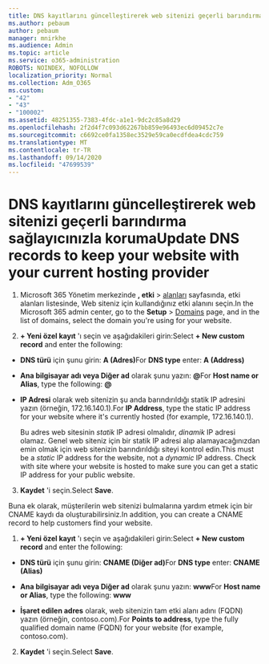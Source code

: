 ```yaml
---
title: DNS kayıtlarını güncelleştirerek web sitenizi geçerli barındırma sağlayıcınızla koruma
ms.author: pebaum
author: pebaum
manager: mnirkhe
ms.audience: Admin
ms.topic: article
ms.service: o365-administration
ROBOTS: NOINDEX, NOFOLLOW
localization_priority: Normal
ms.collection: Adm_O365
ms.custom:
- "42"
- "43"
- "100002"
ms.assetid: 48251355-7383-4fdc-a1e1-9dc2c85a8d29
ms.openlocfilehash: 2f2d4f7c093d62267bb859e96493ec6d09452c7e
ms.sourcegitcommit: c6692ce0fa1358ec3529e59ca0ecdfdea4cdc759
ms.translationtype: MT
ms.contentlocale: tr-TR
ms.lasthandoff: 09/14/2020
ms.locfileid: "47699539"
---
```

# <a name="update-dns-records-to-keep-your-website-with-your-current-hosting-provider"></a><span data-ttu-id="5a63c-102">DNS kayıtlarını güncelleştirerek web sitenizi geçerli barındırma sağlayıcınızla koruma</span><span class="sxs-lookup"><span data-stu-id="5a63c-102">Update DNS records to keep your website with your current hosting provider</span></span>

1. <span data-ttu-id="5a63c-103">Microsoft 365 Yönetim merkezinde **, etki**  >  [alanları](https://portal.office.com/adminportal/home#/Domains) sayfasında, etki alanları listesinde, Web siteniz için kullandığınız etki alanını seçin.</span><span class="sxs-lookup"><span data-stu-id="5a63c-103">In the Microsoft 365 admin center, go to the **Setup** > [Domains](https://portal.office.com/adminportal/home#/Domains) page, and in the list of domains, select the domain you're using for your website.</span></span>

2. <span data-ttu-id="5a63c-104">**+ Yeni özel kayıt** 'ı seçin ve aşağıdakileri girin:</span><span class="sxs-lookup"><span data-stu-id="5a63c-104">Select **+ New custom record** and enter the following:</span></span>

  - <span data-ttu-id="5a63c-105">**DNS türü** için şunu girin: **A (Adres)**</span><span class="sxs-lookup"><span data-stu-id="5a63c-105">For **DNS type** enter: **A (Address)**</span></span>

  - <span data-ttu-id="5a63c-106">**Ana bilgisayar adı veya Diğer ad** olarak şunu yazın: **@**</span><span class="sxs-lookup"><span data-stu-id="5a63c-106">For **Host name or Alias**, type the following: **@**</span></span>

  - <span data-ttu-id="5a63c-107">**IP Adresi** olarak web sitenizin şu anda barındırıldığı statik IP adresini yazın (örneğin, 172.16.140.1).</span><span class="sxs-lookup"><span data-stu-id="5a63c-107">For **IP Address**, type the static IP address for your website where it's currently hosted (for example, 172.16.140.1).</span></span>

    <span data-ttu-id="5a63c-p101">Bu adres web sitesinin  *statik*  IP adresi olmalıdır,  *dinamik*  IP adresi olamaz. Genel web siteniz için bir statik IP adresi alıp alamayacağınızdan emin olmak için web sitenizin barındırıldığı siteyi kontrol edin.</span><span class="sxs-lookup"><span data-stu-id="5a63c-p101">This must be a  *static*  IP address for the website, not a  *dynamic*  IP address. Check with site where your website is hosted to make sure you can get a static IP address for your public website.</span></span>

3. <span data-ttu-id="5a63c-110">**Kaydet** 'i seçin.</span><span class="sxs-lookup"><span data-stu-id="5a63c-110">Select **Save**.</span></span>

<span data-ttu-id="5a63c-111">Buna ek olarak, müşterilerin web sitenizi bulmalarına yardım etmek için bir CNAME kaydı da oluşturabilirsiniz.</span><span class="sxs-lookup"><span data-stu-id="5a63c-111">In addition, you can create a CNAME record to help customers find your website.</span></span>
  
1. <span data-ttu-id="5a63c-112">**+ Yeni özel kayıt** 'ı seçin ve aşağıdakileri girin:</span><span class="sxs-lookup"><span data-stu-id="5a63c-112">Select **+ New custom record** and enter the following:</span></span>

  - <span data-ttu-id="5a63c-113">**DNS türü** için şunu girin: **CNAME (Diğer ad)**</span><span class="sxs-lookup"><span data-stu-id="5a63c-113">For **DNS type** enter: **CNAME (Alias)**</span></span>

  - <span data-ttu-id="5a63c-114">**Ana bilgisayar adı veya Diğer ad** olarak şunu yazın: **www**</span><span class="sxs-lookup"><span data-stu-id="5a63c-114">For **Host name or Alias**, type the following: **www**</span></span>

  - <span data-ttu-id="5a63c-115">**İşaret edilen adres** olarak, web sitenizin tam etki alanı adını (FQDN) yazın (örneğin, contoso.com).</span><span class="sxs-lookup"><span data-stu-id="5a63c-115">For **Points to address**, type the fully qualified domain name (FQDN) for your website (for example, contoso.com).</span></span>

2. <span data-ttu-id="5a63c-116">**Kaydet** 'i seçin.</span><span class="sxs-lookup"><span data-stu-id="5a63c-116">Select **Save**.</span></span>
